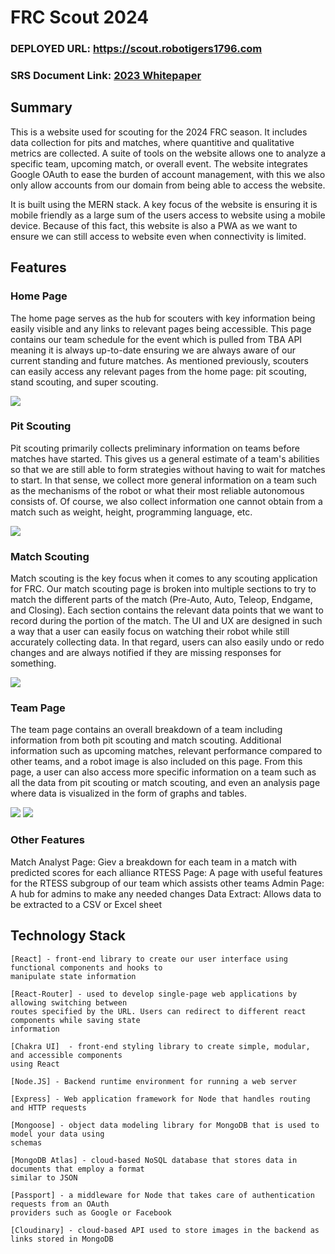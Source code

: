 # FRC Scout 2024

### DEPLOYED URL: https://scout.robotigers1796.com
### SRS Document Link: [2023 Whitepaper](https://github.com/DanielLaszczych/FRCScout2024/blob/main/2023%20Scouting%20Whitepaper.pdf)

## Summary
This is a website used for scouting for the 2024 FRC season. It includes data collection for pits and matches, where quantitive
and qualitative metrics are collected. A suite of tools on the website allows one to analyze a specific team,
upcoming match, or overall event. The website integrates Google OAuth to ease the burden of account management, with this we also
only allow accounts from our domain from being able to access the website.

It is built using the MERN stack. A key focus of the website is ensuring it is mobile friendly as a large sum of the users access
to website using a mobile device. Because of this fact, this website is also a PWA as we want to ensure we can still access to website
even when connectivity is limited.
	
## Features

### Home Page
The home page serves as the hub for scouters with key information being easily visible and any links to relevant pages being 
accessible. This page contains our team schedule for the event which is pulled from TBA API meaning it is always up-to-date ensuring 
we are always aware of our current standing and future matches. As mentioned previously, scouters can easily access any relevant pages
from the home page: pit scouting, stand scouting, and super scouting.

<img src="images/home_page.png">

### Pit Scouting
Pit scouting primarily collects preliminary information on teams before matches have started. This gives us a general
estimate of a team's abilities so that we are still able to form strategies without having to wait for matches to start. In that sense, 
we collect more general information on a team such as the mechanisms of the robot or what their most reliable autonomous consists of. 
Of course, we also collect information one cannot obtain from a match such as weight, height, programming language, etc.

<img src="images/pit_scouting_page.png">

### Match Scouting
Match scouting is the key focus when it comes to any scouting application for FRC. Our match scouting page is broken into multiple sections 
to try to match the different parts of the match (Pre-Auto, Auto, Teleop, Endgame, and Closing). Each section contains the relevant data points
that we want to record during the portion of the match. The UI and UX are designed in such a way that a user can easily focus on watching their 
robot while still accurately collecting data. In that regard, users can also easily undo or redo changes and are always notified if
they are missing responses for something.

<img src="images/match_scouting_page.png">

### Team Page
The team page contains an overall breakdown of a team including information from both pit scouting and match scouting. Additional information such
as upcoming matches, relevant performance compared to other teams, and a robot image is also included on this page. From this page, a user can also
access more specific information on a team such as all the data from pit scouting or match scouting, and even an analysis page where data is visualized
in the form of graphs and tables.

<img src="images/team_page.png">
<img src="images/team_analysis_page.png">

### Other Features
Match Analyst Page: Giev a breakdown for each team in a match with predicted scores for each alliance
RTESS Page: A page with useful features for the RTESS subgroup of our team which assists other teams
Admin Page: A hub for admins to make any needed changes
Data Extract: Allows data to be extracted to a CSV or Excel sheet

## Technology Stack
	[React] - front-end library to create our user interface using functional components and hooks to 
	manipulate state information 
  
	[React-Router] - used to develop single-page web applications by allowing switching between
	routes specified by the URL. Users can redirect to different react components while saving state
	information
  
	[Chakra UI]  - front-end styling library to create simple, modular, and accessible components 
	using React 
  
  	[Node.JS] - Backend runtime environment for running a web server
    
	[Express] - Web application framework for Node that handles routing and HTTP requests
  
   	[Mongoose] - object data modeling library for MongoDB that is used to model your data using
	schemas 
  
	[MongoDB Atlas] - cloud-based NoSQL database that stores data in documents that employ a format
	similar to JSON
  
	[Passport] - a middleware for Node that takes care of authentication requests from an OAuth 
	providers such as Google or Facebook
  
  	[Cloudinary] - cloud-based API used to store images in the backend as links stored in MongoDB



